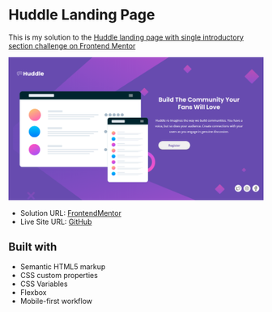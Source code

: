 <h1>Huddle Landing Page</h1> 


This is my solution to the <a href="https://www.frontendmentor.io/challenges/huddle-landing-page-with-a-single-introductory-section-B_2Wvxgi0." target="_blank">Huddle landing page with single introductory section challenge on Frontend Mentor </a> 


<img src="images/foto-site.png">


- Solution URL:  <a href="https://www.frontendmentor.io/solutions/responsive-landing-page-with-css-flexbox-CGbfdHnT9t" target="_blank">FrontendMentor</a>
- Live Site URL:  <a href="https://kalebemax.github.io/huddle-landing-page/" target="_blank">GitHub</a> 


<h2>Built with</h2>

- Semantic HTML5 markup
- CSS custom properties
- CSS Variables
- Flexbox
- Mobile-first workflow